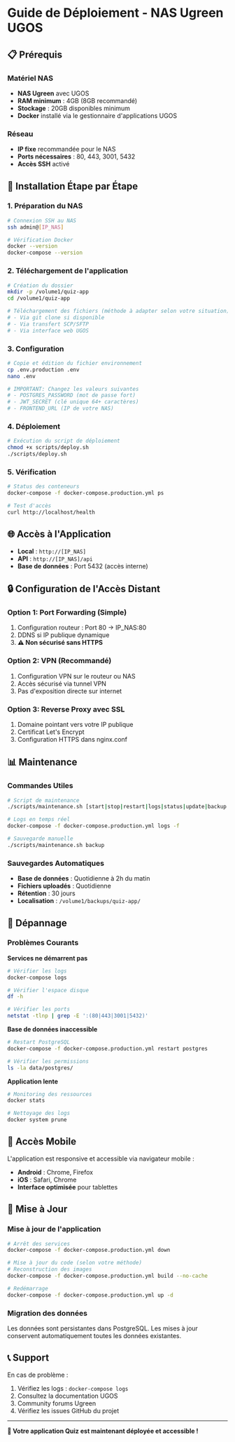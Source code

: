 
# Guide de Déploiement - NAS Ugreen UGOS

## 📋 Prérequis

### Matériel NAS
- **NAS Ugreen** avec UGOS
- **RAM minimum** : 4GB (8GB recommandé)
- **Stockage** : 20GB disponibles minimum
- **Docker** installé via le gestionnaire d'applications UGOS

### Réseau
- **IP fixe** recommandée pour le NAS
- **Ports nécessaires** : 80, 443, 3001, 5432
- **Accès SSH** activé

## 🚀 Installation Étape par Étape

### 1. Préparation du NAS

```bash
# Connexion SSH au NAS
ssh admin@[IP_NAS]

# Vérification Docker
docker --version
docker-compose --version
```

### 2. Téléchargement de l'application

```bash
# Création du dossier
mkdir -p /volume1/quiz-app
cd /volume1/quiz-app

# Téléchargement des fichiers (méthode à adapter selon votre situation)
# - Via git clone si disponible
# - Via transfert SCP/SFTP
# - Via interface web UGOS
```

### 3. Configuration

```bash
# Copie et édition du fichier environnement
cp .env.production .env
nano .env

# IMPORTANT: Changez les valeurs suivantes
# - POSTGRES_PASSWORD (mot de passe fort)
# - JWT_SECRET (clé unique 64+ caractères)
# - FRONTEND_URL (IP de votre NAS)
```

### 4. Déploiement

```bash
# Exécution du script de déploiement
chmod +x scripts/deploy.sh
./scripts/deploy.sh
```

### 5. Vérification

```bash
# Status des conteneurs
docker-compose -f docker-compose.production.yml ps

# Test d'accès
curl http://localhost/health
```

## 🌐 Accès à l'Application

- **Local** : `http://[IP_NAS]`
- **API** : `http://[IP_NAS]/api`
- **Base de données** : Port 5432 (accès interne)

## 🔒 Configuration de l'Accès Distant

### Option 1: Port Forwarding (Simple)
1. Configuration routeur : Port 80 → IP_NAS:80
2. DDNS si IP publique dynamique
3. **⚠️ Non sécurisé sans HTTPS**

### Option 2: VPN (Recommandé)
1. Configuration VPN sur le routeur ou NAS
2. Accès sécurisé via tunnel VPN
3. Pas d'exposition directe sur internet

### Option 3: Reverse Proxy avec SSL
1. Domaine pointant vers votre IP publique
2. Certificat Let's Encrypt
3. Configuration HTTPS dans nginx.conf

## 📊 Maintenance

### Commandes Utiles
```bash
# Script de maintenance
./scripts/maintenance.sh [start|stop|restart|logs|status|update|backup|clean]

# Logs en temps réel
docker-compose -f docker-compose.production.yml logs -f

# Sauvegarde manuelle
./scripts/maintenance.sh backup
```

### Sauvegardes Automatiques
- **Base de données** : Quotidienne à 2h du matin
- **Fichiers uploadés** : Quotidienne
- **Rétention** : 30 jours
- **Localisation** : `/volume1/backups/quiz-app/`

## 🔧 Dépannage

### Problèmes Courants

**Services ne démarrent pas**
```bash
# Vérifier les logs
docker-compose logs

# Vérifier l'espace disque
df -h

# Vérifier les ports
netstat -tlnp | grep -E ':(80|443|3001|5432)'
```

**Base de données inaccessible**
```bash
# Restart PostgreSQL
docker-compose -f docker-compose.production.yml restart postgres

# Vérifier les permissions
ls -la data/postgres/
```

**Application lente**
```bash
# Monitoring des ressources
docker stats

# Nettoyage des logs
docker system prune
```

## 📱 Accès Mobile

L'application est responsive et accessible via navigateur mobile :
- **Android** : Chrome, Firefox
- **iOS** : Safari, Chrome
- **Interface optimisée** pour tablettes

## 🔄 Mise à Jour

### Mise à jour de l'application
```bash
# Arrêt des services
docker-compose -f docker-compose.production.yml down

# Mise à jour du code (selon votre méthode)
# Reconstruction des images
docker-compose -f docker-compose.production.yml build --no-cache

# Redémarrage
docker-compose -f docker-compose.production.yml up -d
```

### Migration des données
Les données sont persistantes dans PostgreSQL. Les mises à jour conservent automatiquement toutes les données existantes.

## 📞 Support

En cas de problème :
1. Vérifiez les logs : `docker-compose logs`
2. Consultez la documentation UGOS
3. Community forums Ugreen
4. Vérifiez les issues GitHub du projet

---

**🎉 Votre application Quiz est maintenant déployée et accessible !**
